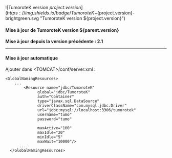 ![TumoroteK version ${project.version}](https://img.shields.io/badge/TumoroteK-${project.version}-brightgreen.svg "TumoroteK version ${project.version}")

#### Mise à jour de TumoroteK version ${parent.version}  

**<span class="fa fa-exclamation-triangle" aria-hidden="true"></span> Mise à jour depuis la version précédente : 2.1**

***

#### Mise à jour automatique
Ajouter dans \<TOMCAT\>/conf/server.xml :  

    <GlobalNamingResources>
        ...
            <Resource name="jdbc/TumoroteK" 
                  global="jdbc/TumoroteK" 
                  auth="Container" 
                  type="javax.sql.DataSource" 
                  driverClassName="com.mysql.jdbc.Driver" 
                  url="jdbc:mysql://localhost:3306/tumorotek" 
                  username="tumo" 
                  password="tumo" 
                  
                  maxActive="100" 
                  maxIdle="20" 
                  minIdle="5" 
                  maxWait="10000"/>
          ...
      </GlobalNamingResources>
